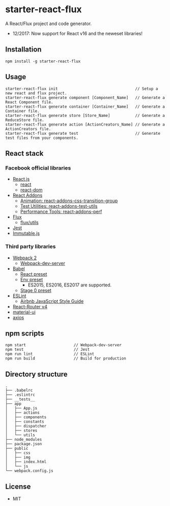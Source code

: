 # starter-react-flux

A React/Flux project and code generator.

- 12/2017: Now support for React v16 and the neweset libraries!

## Installation

```
npm install -g starter-react-flux
```

## Usage

```
starter-react-flux init                                  // Setup a new react and flux project.
starter-react-flux generate component [Component_Name]   // Generate a React Component file.
starter-react-flux generate container [Container_Name]   // Generate a Container file.
starter-react-flux generate store [Store_Name]           // Generate a ReduceStore file.
starter-react-flux generate action [ActionCreators_Name] // Generate a ActionCreators file.
starter-react-flux generate test                         // Generate test files from your components.
```

## React stack

### Facebook official libraries

- [React.js](http://facebook.github.io/react/)
  - [react](https://facebook.github.io/react/index.html)
  - [react-dom](https://facebook.github.io/react/index.html)
- [React Addons](https://facebook.github.io/react/docs/addons.html)
  - [Animation: react-addons-css-transition-group](https://facebook.github.io/react/docs/animation.html)
  - [Test Utilities: react-addons-test-utils](https://facebook.github.io/react/docs/test-utils.html)
  - [Performance Tools: react-addons-perf](https://facebook.github.io/react/docs/perf.html)
- [Flux](https://facebook.github.io/flux/)
  - [flux/utils](https://facebook.github.io/flux/docs/flux-utils.html)
- [Jest](https://facebook.github.io/jest/)
- [Immutable.js](https://facebook.github.io/immutable-js/)

### Third party libraries

- [Webpack 2](https://webpack.js.org)
  - [Webpack-dev-server](https://webpack.github.io/docs/webpack-dev-server.html)
- [Babel](https://babeljs.io)
  - [React preset](http://babeljs.io/docs/plugins/preset-react/)
  - [Env preset](https://babeljs.io/docs/plugins/preset-env/)
    - ES2015, ES2016, ES2017 are supported.
  - [Stage 0 preset](https://babeljs.io/docs/plugins/preset-stage-0/)
- [ESLint](http://eslint.org)
  - [Airbnb JavaScript Style Guide](https://github.com/airbnb/javascript)
- [React-Router v4](https://reacttraining.com/react-router/)
- [material-ui](http://www.material-ui.com)
- [axios](https://github.com/mzabriskie/axios)

## npm scripts

```
npm start                     // Webpack-dev-server
npm test                      // Jest
npm run lint                  // ESLint
npm run build                 // Build for production
```

## Directory structure

```
.
├── .babelrc
├── .eslintrc
├── __tests__
├── app
│   ├── App.js
│   ├── actions
│   ├── components
│   ├── constants
│   ├── dispatcher
│   ├── stores 
│   └── utils
├── node_modules
├── package.json
├── public
│   ├── css
│   ├── img
│   ├── index.html
│   └── js
└── webpack.config.js
```

## License

- MIT


